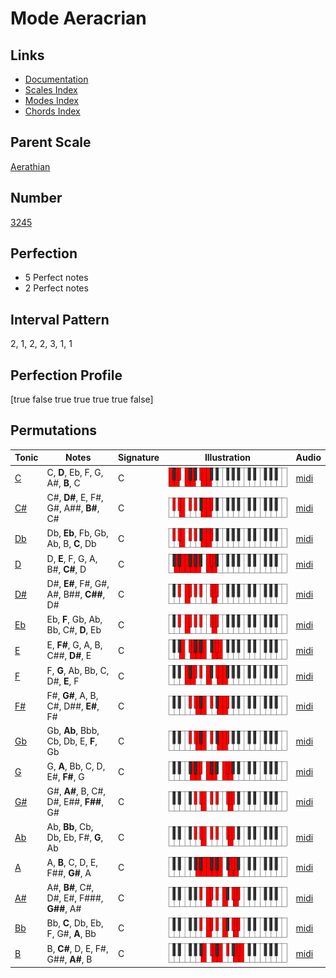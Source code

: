# Mode Aeracrian

## Links

- [Documentation](index.md)
- [Scales Index](Scales.md)
- [Modes Index](Modes.md)
- [Chords Index](Chords.md)

## Parent Scale

[Aerathian](ScaleAerathian.md)

## Number

[3245](https://ianring.com/musictheory/scales/3245)

## Perfection

- 5 Perfect notes
- 2 Perfect notes

## Interval Pattern

2, 1, 2, 2, 3, 1, 1

## Perfection Profile

[true false true true true true false]

## Permutations

| Tonic | Notes | Signature | Illustration | Audio |
|-------|-------|-----------|--------------|-------|
| [C](ModeCNaturalAeracrian.md) | C, **D**, Eb, F, G, A#, **B**, C | C | ![CNaturalAeracrian](ModeCNaturalAeracrian.png) | [midi](https://github.com/edipermadi/music/blob/main/docs/ModeCNaturalAeracrian.mid?raw=true) |
| [C#](ModeCSharpAeracrian.md) | C#, **D#**, E, F#, G#, A##, **B#**, C# | C | ![CSharpAeracrian](ModeCSharpAeracrian.png) | [midi](https://github.com/edipermadi/music/blob/main/docs/ModeCSharpAeracrian.mid?raw=true) |
| [Db](ModeDFlatAeracrian.md) | Db, **Eb**, Fb, Gb, Ab, B, **C**, Db | C | ![DFlatAeracrian](ModeDFlatAeracrian.png) | [midi](https://github.com/edipermadi/music/blob/main/docs/ModeDFlatAeracrian.mid?raw=true) |
| [D](ModeDNaturalAeracrian.md) | D, **E**, F, G, A, B#, **C#**, D | C | ![DNaturalAeracrian](ModeDNaturalAeracrian.png) | [midi](https://github.com/edipermadi/music/blob/main/docs/ModeDNaturalAeracrian.mid?raw=true) |
| [D#](ModeDSharpAeracrian.md) | D#, **E#**, F#, G#, A#, B##, **C##**, D# | C | ![DSharpAeracrian](ModeDSharpAeracrian.png) | [midi](https://github.com/edipermadi/music/blob/main/docs/ModeDSharpAeracrian.mid?raw=true) |
| [Eb](ModeEFlatAeracrian.md) | Eb, **F**, Gb, Ab, Bb, C#, **D**, Eb | C | ![EFlatAeracrian](ModeEFlatAeracrian.png) | [midi](https://github.com/edipermadi/music/blob/main/docs/ModeEFlatAeracrian.mid?raw=true) |
| [E](ModeENaturalAeracrian.md) | E, **F#**, G, A, B, C##, **D#**, E | C | ![ENaturalAeracrian](ModeENaturalAeracrian.png) | [midi](https://github.com/edipermadi/music/blob/main/docs/ModeENaturalAeracrian.mid?raw=true) |
| [F](ModeFNaturalAeracrian.md) | F, **G**, Ab, Bb, C, D#, **E**, F | C | ![FNaturalAeracrian](ModeFNaturalAeracrian.png) | [midi](https://github.com/edipermadi/music/blob/main/docs/ModeFNaturalAeracrian.mid?raw=true) |
| [F#](ModeFSharpAeracrian.md) | F#, **G#**, A, B, C#, D##, **E#**, F# | C | ![FSharpAeracrian](ModeFSharpAeracrian.png) | [midi](https://github.com/edipermadi/music/blob/main/docs/ModeFSharpAeracrian.mid?raw=true) |
| [Gb](ModeGFlatAeracrian.md) | Gb, **Ab**, Bbb, Cb, Db, E, **F**, Gb | C | ![GFlatAeracrian](ModeGFlatAeracrian.png) | [midi](https://github.com/edipermadi/music/blob/main/docs/ModeGFlatAeracrian.mid?raw=true) |
| [G](ModeGNaturalAeracrian.md) | G, **A**, Bb, C, D, E#, **F#**, G | C | ![GNaturalAeracrian](ModeGNaturalAeracrian.png) | [midi](https://github.com/edipermadi/music/blob/main/docs/ModeGNaturalAeracrian.mid?raw=true) |
| [G#](ModeGSharpAeracrian.md) | G#, **A#**, B, C#, D#, E##, **F##**, G# | C | ![GSharpAeracrian](ModeGSharpAeracrian.png) | [midi](https://github.com/edipermadi/music/blob/main/docs/ModeGSharpAeracrian.mid?raw=true) |
| [Ab](ModeAFlatAeracrian.md) | Ab, **Bb**, Cb, Db, Eb, F#, **G**, Ab | C | ![AFlatAeracrian](ModeAFlatAeracrian.png) | [midi](https://github.com/edipermadi/music/blob/main/docs/ModeAFlatAeracrian.mid?raw=true) |
| [A](ModeANaturalAeracrian.md) | A, **B**, C, D, E, F##, **G#**, A | C | ![ANaturalAeracrian](ModeANaturalAeracrian.png) | [midi](https://github.com/edipermadi/music/blob/main/docs/ModeANaturalAeracrian.mid?raw=true) |
| [A#](ModeASharpAeracrian.md) | A#, **B#**, C#, D#, E#, F###, **G##**, A# | C | ![ASharpAeracrian](ModeASharpAeracrian.png) | [midi](https://github.com/edipermadi/music/blob/main/docs/ModeASharpAeracrian.mid?raw=true) |
| [Bb](ModeBFlatAeracrian.md) | Bb, **C**, Db, Eb, F, G#, **A**, Bb | C | ![BFlatAeracrian](ModeBFlatAeracrian.png) | [midi](https://github.com/edipermadi/music/blob/main/docs/ModeBFlatAeracrian.mid?raw=true) |
| [B](ModeBNaturalAeracrian.md) | B, **C#**, D, E, F#, G##, **A#**, B | C | ![BNaturalAeracrian](ModeBNaturalAeracrian.png) | [midi](https://github.com/edipermadi/music/blob/main/docs/ModeBNaturalAeracrian.mid?raw=true) |
